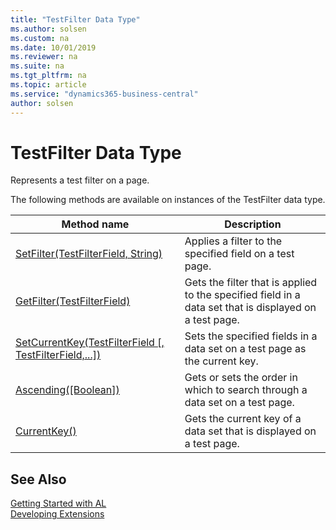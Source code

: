 ```yaml
---
title: "TestFilter Data Type"
ms.author: solsen
ms.custom: na
ms.date: 10/01/2019
ms.reviewer: na
ms.suite: na
ms.tgt_pltfrm: na
ms.topic: article
ms.service: "dynamics365-business-central"
author: solsen
---
```

[//]: # (START>DO_NOT_EDIT)
[//]: # (IMPORTANT:Do not edit any of the content between here and the END>DO_NOT_EDIT.)
[//]: # (Any modifications should be made in the .xml files in the ModernDev repo.)
# TestFilter Data Type
Represents a test filter on a page.



The following methods are available on instances of the TestFilter data type.

|Method name|Description|
|-----------|-----------|
|[SetFilter(TestFilterField, String)](testfilter-setfilter-method.md)|Applies a filter to the specified field on a test page.|
|[GetFilter(TestFilterField)](testfilter-getfilter-method.md)|Gets the filter that is applied to the specified field in a data set that is displayed on a test page.|
|[SetCurrentKey(TestFilterField [, TestFilterField,...])](testfilter-setcurrentkey-method.md)|Sets the specified fields in a data set on a test page as the current key.|
|[Ascending([Boolean])](testfilter-ascending-method.md)|Gets or sets the order in which to search through a data set on a test page.|
|[CurrentKey()](testfilter-currentkey-method.md)|Gets the current key of a data set that is displayed on a test page.|

[//]: # (IMPORTANT: END>DO_NOT_EDIT)
## See Also  
[Getting Started with AL](../../devenv-get-started.md)  
[Developing Extensions](../../devenv-dev-overview.md)  